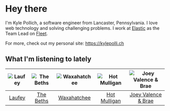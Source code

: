 # Hey there


I'm Kyle Pollich, a software engineer from Lancaster, Pennsylvania. I love web technology and solving challenging problems.
I work at [Elastic](https://www.elastic.co/) as the Team Lead on [Fleet](https://www.elastic.co/guide/en/fleet/current/fleet-overview.html).

For more, check out my personal site: https://kylepolli.ch

## What I'm listening to lately

<!-- begin artists -->
  |![Laufey](https://i.scdn.co/image/ab6761610000f17898c2527b85500f68f53084f2)|![The Beths](https://i.scdn.co/image/ab6761610000f178eb26b0d0de46b77e23675281)|![Waxahatchee](https://i.scdn.co/image/ab6761610000f178909fb4e2a0d9c0f880174263)|![Hot Mulligan](https://i.scdn.co/image/ab6761610000f178f39d742e60fa4e7246c133d4)|![Joey Valence & Brae](https://i.scdn.co/image/ab6761610000f178a716924ea0257629b35848cc)|
  |:---:|:---:|:---:|:---:|:---:|
  |[Laufey](https://open.spotify.com/artist/7gW0r5CkdEUMm42w9XpyZO)|[The Beths](https://open.spotify.com/artist/7DjwIxbe8kpw4pqnzAMoin)|[Waxahatchee](https://open.spotify.com/artist/5IWCU0V9evBlW4gIeGY4zF)|[Hot Mulligan](https://open.spotify.com/artist/1lKZzN2d4IqiEYxyECIEHI)|[Joey Valence & Brae](https://open.spotify.com/artist/1q4618qKswelCGLoanFKQh)|
<!-- end artists -->
